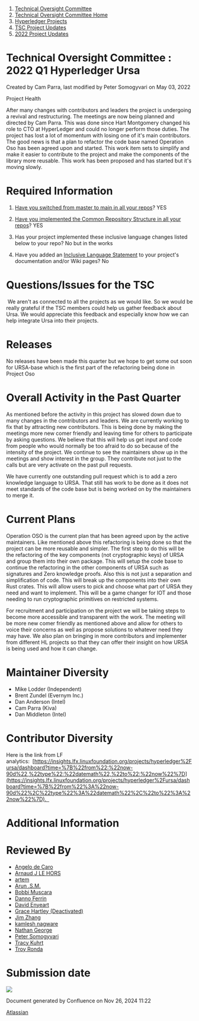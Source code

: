 1. [Technical Oversight Committee](index.html)
2. [Technical Oversight Committee Home](Technical-Oversight-Committee-Home_21430274.html)
3. [Hyperledger Projects](Hyperledger-Projects_21447704.html)
4. [TSC Project Updates](TSC-Project-Updates_21430854.html)
5. [2022 Project Updates](2022-Project-Updates_21443095.html)

# Technical Oversight Committee : 2022 Q1 Hyperledger Ursa

Created by Cam Parra, last modified by Peter Somogyvari on May 03, 2022

Project Health

After many changes with contributors and leaders the project is undergoing a revival and restructuring. The meetings are now being planned and directed by Cam Parra. This was done since Hart Montgomery changed his role to CTO at HyperLedger and could no longer perform those duties. The project has lost a lot of momentum with losing one of it's main contributors. The good news is that a plan to refactor the code base named Operation Oso has been agreed upon and started. This work item sets to simplify and make it easier to contribute to the project and make the components of the library more reusable. This work has been proposed and has started but it's moving slowly.

# Required Information

1. [Have you switched from master to main in all your repos](https://lf-hyperledger.atlassian.net/wiki/display/TSC/Projects+have+two+quarters+to+comply+with+common+repo+structure?focusedCommentId=21452776)? YES
   
2. [Have you implemented the Common Repository Structure in all your repos](https://tsc.hyperledger.org/repository-structure.html)? YES
   
3. Has your project implemented these inclusive language changes listed below to your repo? No but in the works
4. Have you added an [Inclusive Language Statement](https://lf-hyperledger.atlassian.net/wiki/display/TSC/Inclusive+Language+Example) to your project's documentation and/or Wiki pages? No
   

# Questions/Issues for the TSC

 We aren't as connected to all the projects as we would like. So we would be really grateful if the TSC members could help us gather feedback about Ursa. We would appreciate this feedback and especially know how we can help integrate Ursa into their projects.

# Releases

No releases have been made this quarter but we hope to get some out soon for URSA-base which is the first part of the refactoring being done in Project Oso

# Overall Activity in the Past Quarter

As mentioned before the activity in this project has slowed down due to many changes in the contributors and leaders. We are currently working to fix that by attracting new contributors. This is being done by making the meetings more new comer friendly and leaving time for others to participate by asking questions. We believe that this will help us get input and code from people who would normally be too afraid to do so because of the intensity of the project. We continue to see the maintainers show up in the meetings and show interest in the group. They contribute not just to the calls but are very activate on the past pull requests.

We have currently one outstanding pull request which is to add a zero knowledge language to URSA. That still has work to be done as it does not meet standards of the code base but is being worked on by the maintainers to merge it.

# Current Plans

Operation OSO is the current plan that has been agreed upon by the active maintainers. Like mentioned above this refactoring is being done so that the project can be more reusable and simpler. The first step to do this will be the refactoring of the key components (not cryptographic keys) of URSA and group them into their own package. This will setup the code base to continue the refactoring in the other components of URSA such as signatures and Zero knowledge proofs. Also this is not just a separation and simplification of code. This will break up the components into their own Rust crates. This will allow users to pick and choose what part of URSA they need and want to implement. This will be a game changer for IOT and those needing to run cryptographic primitives on restricted systems.

For recruitment and participation on the project we will be taking steps to become more accessible and transparent with the work. The meeting will be more new comer friendly as mentioned above and allow for others to voice their concerns as well as propose solutions to whatever need they may have. We also plan on bringing in more contributors and implementer from different HL projects so that they can offer their insight on how URSA is being used and how it can change.

# Maintainer Diversity

- Mike Lodder (Independent)
- Brent Zundel (Evernym Inc.)
- Dan Anderson (Intel)
- Cam Parra (Kiva)
- Dan Middleton (Intel)

# Contributor Diversity

Here is the link from LF analytics:  [https://insights.lfx.linuxfoundation.org/projects/hyperledger%2Fursa/dashboard?time=%7B%22from%22:%22now-90d%22,%22type%22:%22datemath%22,%22to%22:%22now%22%7D](https://insights.lfx.linuxfoundation.org/projects/hyperledger%2Fursa/dashboard?time=%7B%22from%22%3A%22now-90d%22%2C%22type%22%3A%22datemath%22%2C%22to%22%3A%22now%22%7D).  

# Additional Information

# Reviewed By

- [Angelo de Caro](https://lf-hyperledger.atlassian.net/wiki/people/70121:d6b0f0e4-825f-4f16-88e1-4d14e95f2f10?ref=confluence)
- [Arnaud J LE HORS](https://lf-hyperledger.atlassian.net/wiki/people/70121:0e75e3b8-500a-4067-9f7e-ed46e91bcb9d?ref=confluence)
- [artem](https://lf-hyperledger.atlassian.net/wiki/people/557058:5196a62e-7a77-4c97-8180-ae5a5992fb63?ref=confluence)
- [Arun .S.M.](https://lf-hyperledger.atlassian.net/wiki/people/621a0e5097d313006ba7386a?ref=confluence)
- [Bobbi Muscara](https://lf-hyperledger.atlassian.net/wiki/people/5c4cb1b7d8bbb7445c0a457e?ref=confluence)
- [Danno Ferrin](https://lf-hyperledger.atlassian.net/wiki/people/5b7f2d80c4e4892a5b789551?ref=confluence)
- [David Enyeart](https://lf-hyperledger.atlassian.net/wiki/people/712020:30d7e775-8a5d-4896-8950-8da2af027639?ref=confluence)
- [Grace Hartley (Deactivated)](https://lf-hyperledger.atlassian.net/wiki/people/5c3e0cd1ff324728a1db2448?ref=confluence)
- [Jim Zhang](https://lf-hyperledger.atlassian.net/wiki/people/712020:e39af0bd-79c1-49e2-887c-a74cef87f822?ref=confluence)
- [kamlesh nagware](https://lf-hyperledger.atlassian.net/wiki/people/557058:8e1fc425-f938-4b39-ad13-9cd8b0ddde52?ref=confluence)
- [Nathan George](https://lf-hyperledger.atlassian.net/wiki/people/712020:3e7556ab-cdb8-47f5-8b68-12a3378021fd?ref=confluence)
- [Peter Somogyvari](https://lf-hyperledger.atlassian.net/wiki/people/557058:cae262a4-be99-4f5e-a36e-bf20a5c795f2?ref=confluence)
- [Tracy Kuhrt](https://lf-hyperledger.atlassian.net/wiki/people/712020:eb6ae9c3-aa8e-40ba-9dab-a6969b1ac52e?ref=confluence)
- [Troy Ronda](https://lf-hyperledger.atlassian.net/wiki/people/557058:c854f35a-2b58-4be3-9003-ca2a67495580?ref=confluence)

# Submission date

![](plugins/servlet/confluence/placeholder/unknown-macro)

Document generated by Confluence on Nov 26, 2024 11:22

[Atlassian](http://www.atlassian.com/)
